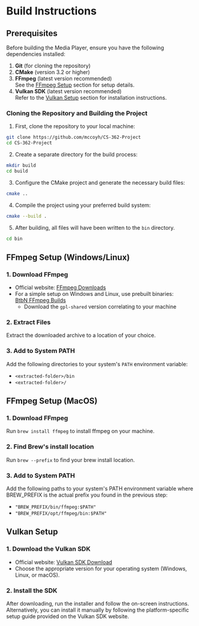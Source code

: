 # Build Instructions

## Prerequisites

Before building the Media Player, ensure you have the following dependencies installed:

1. **Git** (for cloning the repository)
2. **CMake** (version 3.2 or higher)
3. **FFmpeg** (latest version recommended)\
   See the [FFmpeg Setup](#ffmpeg-setup-windowslinux) section for setup details.
4. **Vulkan SDK** (latest version recommended)\
   Refer to the [Vulkan Setup](#vulkan-setup) section for installation instructions.

### Cloning the Repository and Building the Project

1. First, clone the repository to your local machine:

```bash
git clone https://github.com/mccoyh/CS-362-Project
cd CS-362-Project
```

2. Create a separate directory for the build process:

```bash
mkdir build
cd build
```

3. Configure the CMake project and generate the necessary build files:

```bash
cmake ..
```

4. Compile the project using your preferred build system:

```bash
cmake --build .
```

5. After building, all files will have been written to the `bin` directory.

```bash
cd bin
```

## FFmpeg Setup (Windows/Linux)

### 1. Download FFmpeg
- Official website: [FFmpeg Downloads](https://www.ffmpeg.org/download.html)
- For a simple setup on Windows and Linux, use prebuilt binaries:  
  [BtbN FFmpeg Builds](https://github.com/BtbN/FFmpeg-Builds/releases)
    - Download the `gpl-shared` version correlating to your machine

### 2. Extract Files
Extract the downloaded archive to a location of your choice.

### 3. Add to System PATH
Add the following directories to your system's `PATH` environment variable:
- `<extracted-folder>/bin`
- `<extracted-folder>/`
## FFmpeg Setup (MacOS)

### 1. Download FFmpeg
Run `brew install ffmpeg` to install ffmpeg on your machine.

### 2. Find Brew's install location
Run `brew --prefix` to find your brew install location.

### 3. Add to System PATH
Add the following paths to your system's PATH environment variable where BREW_PREFIX is the actual prefix you found in the previous step:
 - `"BREW_PREFIX/bin/ffmpeg:$PATH"`
 - `"BREW_PREFIX/opt/ffmpeg/bin:$PATH"`


## Vulkan Setup

### 1. Download the Vulkan SDK
- Official website: [Vulkan SDK Download](https://www.lunarg.com/vulkan-sdk/)
- Choose the appropriate version for your operating system (Windows, Linux, or macOS).

### 2. Install the SDK
After downloading, run the installer and follow the on-screen instructions. Alternatively, you can install it manually by following the platform-specific setup guide provided on the Vulkan SDK website.  

